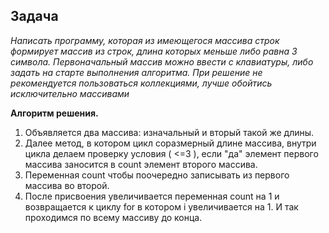 ## Задача

*Написать программу, которая из имеющегося массива строк формирует массив из строк, длина которых меньше либо равна 3 символа. Первоначальный массив можно ввести с клавиатуры, либо задать на старте выполнения алгоритма. При решение не рекомендуется пользоваться коллекциями, лучше обойтись исключительно массивами*


**Алгоритм решения.**

1. Объявляется два массива: изначальный и вторый такой же длины.
2. Далее метод, в котором цикл соразмерный длине массива, внутри цикла делаем проверку условия ( <=3 ), если "да" элемент первого массива заносится в count элемент второго массива.
3. Переменная count чтобы поочередно записывать из первого массива во второй.
4. После присвоения увеличивается переменная count на 1 и возвращается к циклу for в котором i увеличивается на 1.
И так проходимся по всему массиву до конца.
